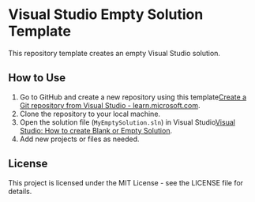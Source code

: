 # Visual Studio Empty Solution Template

This repository template creates an empty Visual Studio solution.

## How to Use

1. Go to GitHub and create a new repository using this template[Create a Git repository from Visual Studio - learn.microsoft.com](https://learn.microsoft.com/en-us/visualstudio/version-control/git-create-repository?view=vs-2022).
2. Clone the repository to your local machine.
3. Open the solution file (`MyEmptySolution.sln`) in Visual Studio[Visual Studio: How to create Blank or Empty Solution](https://www.howtosolutions.net/2021/11/visual-studio-template-find-and-create-blank-or-empty-solution/).
4. Add new projects or files as needed.

## License

This project is licensed under the MIT License - see the LICENSE file for details.
